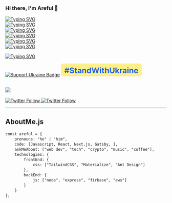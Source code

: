 ### Hi there, I'm Areful 👋
[![Typing SVG](https://readme-typing-svg.herokuapp.com?size=22&duration=5009&color=0283F7&background=FF2D2D00&vCenter=true&multiline=true&width=414&height=56&lines=Md.+Areful+Islam)](https://git.io/typing-svg) <br/>
[![Typing SVG](https://readme-typing-svg.herokuapp.com?size=22&duration=5009&color=F7CD2E&background=FF2D2D00&vCenter=true&multiline=true&width=414&height=56&lines=Areful.com)](https://git.io/typing-svg) <br/>
[![Typing SVG](https://readme-typing-svg.herokuapp.com?size=22&duration=5009&color=3136F7&background=FF2D2D00&vCenter=true&multiline=true&width=414&height=56&lines=Former+EE+Engineer)](https://git.io/typing-svg) <br/>
[![Typing SVG](https://readme-typing-svg.herokuapp.com?size=22&duration=5009&color=3136F7&background=FF2D2D00&vCenter=true&multiline=true&width=414&height=56&lines=Coder)](https://git.io/typing-svg) <br/>
[![Typing SVG](https://readme-typing-svg.herokuapp.com?size=22&duration=5009&color=3136F7&background=FF2D2D00&vCenter=true&multiline=true&width=414&height=56&lines=Technical+Enthusiast)](https://git.io/typing-svg) <br/>
[![Typing SVG](https://readme-typing-svg.herokuapp.com?size=22&duration=5009&color=DDD101&background=FF2D2D00&vCenter=true&multiline=true&width=414&height=56&lines=MERN+Stack+Developer)](https://git.io/typing-svg) <br/>

[![Typing SVG](https://readme-typing-svg.herokuapp.com?size=22&duration=5009&color=03C6C7&background=FF2D2D00&vCenter=true&multiline=true&width=950&height=60&lines=React+%7C%7C+MongoDB+%7C%7C+Node.js+%7C%7C+ExpressJS+%7C%7C+Next.js+%7C%7C+Gatsby+js+%26%26+Areful)](https://git.io/typing-svg)

[![Support Ukraine Badge](https://img.shields.io/badge/Support%20Ukraine%20with%20unicef-Now-FEF100)](https://www.unicef.org/emergencies/war-ukraine-pose-immediate-threat-children)
[![Stand With Ukraine](https://raw.githubusercontent.com/vshymanskyy/StandWithUkraine/main/badges/StandWithUkraine.svg)](https://standforukraine.com/)  
<br/>

![](https://komarev.com/ghpvc/?username=iAreful)

<a href='https://twitter.com/ArefulCode' target='_blank' rel="noopener">
    <img alt="Twitter Follow" src="https://img.shields.io/twitter/follow/ArefulCode?style=social"/>
<a/>

<a href='https://linkedin.com/in/Areful' target='_blank' rel="noopener">  
    <img alt="Twitter Follow"   src="https://img.shields.io/badge/LinkedIn-0077B5?style=for-the-badge&logo=linkedin&logoColor=white"/>
<a/>   
    
    
---
## AboutMe.js
```
const areful = {
    pronouns: "he" | "him",
    code: [Javascript, React, Next.js, Gatsby, ],
    askMeAbout: ["web dev", "tech", "crypto", "music", "coffee"],
    technologies: {
        frontEnd: {
            css: ["TailwindCSS", "Materialize", "Ant Design"]
        },
        backEnd: {
            js: ["node", "express", "firbase", "aws"]
        }        
    }
};
```
